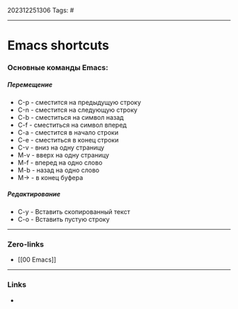202312251306
Tags: #

---
# Emacs shortcuts

### Основные команды Emacs:
##### Перемещение
 - С-p  - сместится на предыдущую строку
 - С-n - сместится на следующую строку
 - C-b - сместиться на символ назад
 - C-f - сместиться на символ вперед
 - C-a - сместится в начало строки
 - С-е - сместиться в конец строки
 - С-v - вниз на одну страницу
 - M-v - вверх на одну страницу
 - M-f - вперед на одно слово
 - M-b - назад на одно слово
 - M-> - в конец буфера
##### Редактирование
- C-y - Вставить скопированный текст
- C-o - Вставить пустую строку

 

---
### Zero-links

- [[00 Emacs]]

---
### Links

-